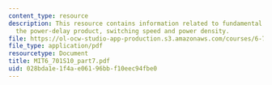 ```yaml
---
content_type: resource
description: This resource contains information related to fundamental limits in computation,
  the power-delay product, switching speed and power density.
file: https://ol-ocw-studio-app-production.s3.amazonaws.com/courses/6-701-introduction-to-nanoelectronics-spring-2010/028bda1e1f4ae06196bbf10eec94fbe0_MIT6_701S10_part7.pdf
file_type: application/pdf
resourcetype: Document
title: MIT6_701S10_part7.pdf
uid: 028bda1e-1f4a-e061-96bb-f10eec94fbe0
---
```

